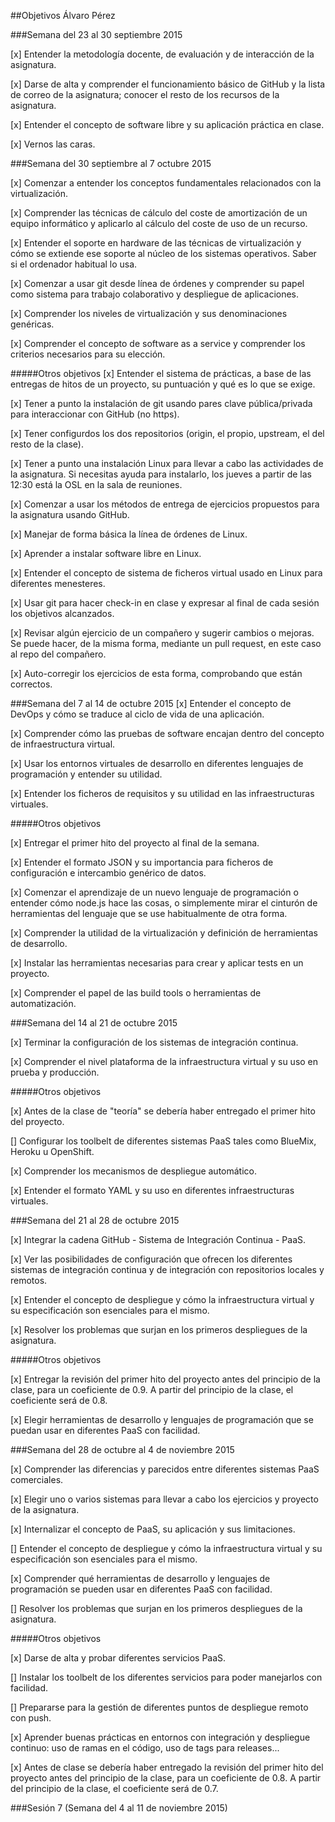 ##Objetivos Álvaro Pérez

###Semana del 23 al 30 septiembre 2015

[x] Entender la metodología docente, de evaluación y de interacción de la asignatura.

[x] Darse de alta y comprender el funcionamiento básico de GitHub y la lista de correo de la asignatura; conocer el resto de los recursos de la asignatura.

[x] Entender el concepto de software libre y su aplicación práctica en clase.

[x] Vernos las caras.


###Semana del 30 septiembre al 7 octubre 2015

[x] Comenzar a entender los conceptos fundamentales relacionados con la virtualización.

[x] Comprender las técnicas de cálculo del coste de amortización de un equipo informático y aplicarlo                    al cálculo del coste de uso de un recurso.

[x] Entender el soporte en hardware de las técnicas de virtualización y cómo se extiende ese soporte al núcleo de los sistemas operativos. Saber si el ordenador habitual lo usa.

[x] Comenzar a usar git desde línea de órdenes y comprender su papel como sistema para trabajo colaborativo y despliegue de aplicaciones.

[x] Comprender los niveles de virtualización y sus denominaciones genéricas.

[x] Comprender el concepto de software as a service y comprender los criterios necesarios para su elección.

#####Otros objetivos
[x] Entender el sistema de prácticas, a base de las entregas de hitos de un proyecto, su puntuación y qué es lo que se exige.
    
[x] Tener a punto la instalación de git usando pares clave pública/privada para interaccionar con GitHub (no https).

[x] Tener configurdos los dos repositorios (origin, el propio, upstream, el del resto de la clase).

[x] Tener a punto una instalación Linux para llevar a cabo las actividades de la asignatura. Si necesitas ayuda para instalarlo, los jueves a partir de las 12:30 está la OSL en la sala de reuniones.

[x] Comenzar a usar los métodos de entrega de ejercicios propuestos para la asignatura usando GitHub.

[x] Manejar de forma básica la línea de órdenes de Linux.

[x] Aprender a instalar software libre en Linux.

[x] Entender el concepto de sistema de ficheros virtual usado en Linux para diferentes menesteres.
    
[x] Usar git para hacer check-in en clase y expresar al final de cada sesión los objetivos alcanzados.

[x] Revisar algún ejercicio de un compañero y sugerir cambios o mejoras. Se puede hacer, de la misma forma, mediante un pull request, en este caso al repo del compañero.

[x] Auto-corregir los ejercicios de esta forma, comprobando que están correctos.


###Semana del 7 al 14 de octubre 2015
[x] Entender el concepto de DevOps y cómo se traduce al ciclo de vida de una aplicación.

[x] Comprender cómo las pruebas de software encajan dentro del concepto de infraestructura virtual.

[x] Usar los entornos virtuales de desarrollo en diferentes lenguajes de programación y entender su utilidad.

[x] Entender los ficheros de requisitos y su utilidad en las infraestructuras virtuales.

#####Otros objetivos

[x] Entregar el primer hito del proyecto al final de la semana.

[x] Entender el formato JSON y su importancia para ficheros de configuración e intercambio genérico de datos.

[x] Comenzar el aprendizaje de un nuevo lenguaje de programación o entender cómo node.js hace las cosas, o simplemente mirar el cinturón de herramientas del lenguaje que se use habitualmente de otra forma.

[x] Comprender la utilidad de la virtualización y definición de herramientas de desarrollo.

[x] Instalar las herramientas necesarias para crear y aplicar tests en un proyecto.

[x] Comprender el papel de las build tools o herramientas de automatización.

###Semana del 14 al 21 de octubre 2015

[x] Terminar la configuración de los sistemas de integración continua.
    
[x] Comprender el nivel plataforma de la infraestructura virtual y su uso en prueba y producción.

#####Otros objetivos

[x] Antes de la clase de "teoría" se debería haber entregado el primer hito del proyecto.

[] Configurar los toolbelt de diferentes sistemas PaaS tales como BlueMix, Heroku u OpenShift.

[x] Comprender los mecanismos de despliegue automático.
    
[x] Entender el formato YAML y su uso en diferentes infraestructuras virtuales.


###Semana del 21 al 28 de octubre 2015

[x] Integrar la cadena GitHub - Sistema de Integración Continua - PaaS.
    
[x] Ver las posibilidades de configuración que ofrecen los diferentes sistemas de integración continua y de integración con repositorios locales y remotos.

[x] Entender el concepto de despliegue y cómo la infraestructura virtual y su especificación son esenciales para el mismo.

[x] Resolver los problemas que surjan en los primeros despliegues de la asignatura.

#####Otros objetivos

[x] Entregar la revisión del primer hito del proyecto antes del principio de la clase, para un coeficiente de 0.9. A partir del principio de la clase, el coeficiente será de 0.8.

[x] Elegir herramientas de desarrollo y lenguajes de programación que se puedan usar en diferentes PaaS con facilidad.

###Semana del 28 de octubre al 4 de noviembre 2015

[x] Comprender las diferencias y parecidos entre diferentes sistemas PaaS comerciales.
    
[x] Elegir uno o varios sistemas para llevar a cabo los ejercicios y proyecto de la asignatura.
    
[x] Internalizar el concepto de PaaS, su aplicación y sus limitaciones.
    
[] Entender el concepto de despliegue y cómo la infraestructura virtual y su especificación son esenciales para el mismo.

[x] Comprender qué herramientas de desarrollo y lenguajes de programación se pueden usar en diferentes PaaS con facilidad.
    
[] Resolver los problemas que surjan en los primeros despliegues de la asignatura.

#####Otros objetivos

[x] Darse de alta y probar diferentes servicios PaaS.
    
[] Instalar los toolbelt de los diferentes servicios para poder manejarlos con facilidad.
    
[] Prepararse para la gestión de diferentes puntos de despliegue remoto con push.
    
[x] Aprender buenas prácticas en entornos con integración y despliegue continuo: uso de ramas en el código, uso de tags para releases...
    
[x] Antes de clase se debería haber entregado la revisión del primer hito del proyecto antes del principio de la clase, para un coeficiente de 0.8. A partir 	 del principio de la clase, el coeficiente será de 0.7.

###Sesión 7 (Semana del 4 al 11 de noviembre 2015)








